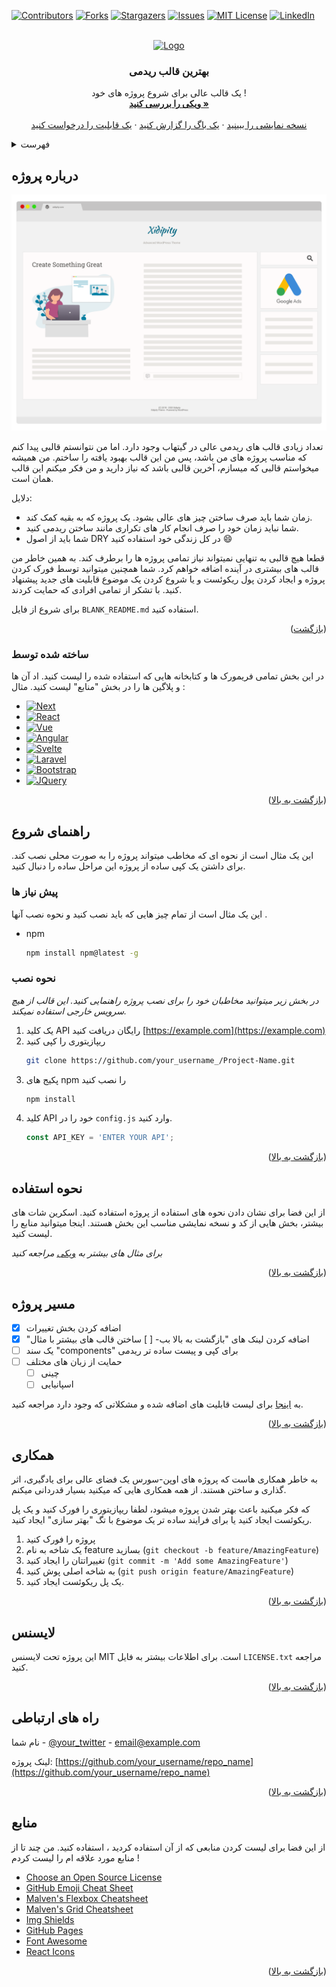 <!-- روش های بهتری برای لینک بازگشت به بالا: https://github.com/othneildrew/Best-README-Template/pull/73 -->
<a name="readme-top"></a>
<!--
*** با تشکر از شما برای بررسی بهترین قالب ریدمی. اگر پیشنهادی دارید
*** که فکر میکنید باعث بهتر شدن پروژه میشود، لطفا ریپازیتوری را فورک کنید و یک پل ریکوئست ایجاد کنید
*** یا برای فرایند ساده تر یک موضوع با تگ "بهتر سازی" ایجاد کنید.
*** فراموش نکنید که به پروژه ستاره دهید.
*** دوباره ممنون! حالا برید و یک چیز عالی بسازید! D:
-->



<!-- استفاده از شیلدز -->
<!--
*** من برای خوانایی از لینک های علامت گذاری شده ارجاعی استفاده میکنم.
*** لینک های مرجع شده به جای پرانتز () از براکت [] میکنند.
*** برای اعلام متغیر ها به پایین صفحه مراجعه کنید.
*** لینک های "contributers-url" و "forks-utl" , ... لینک هایی مختصر و اختیاری هستند که میتوانید استفاده کنید.
*** https://www.markdownguide.org/basic-syntax/#reference-style-links
-->
[![Contributors][contributors-shield]][contributors-url]
[![Forks][forks-shield]][forks-url]
[![Stargazers][stars-shield]][stars-url]
[![Issues][issues-shield]][issues-url]
[![MIT License][license-shield]][license-url]
[![LinkedIn][linkedin-shield]][linkedin-url]



<!-- PROJECT LOGO -->
<br />
<div align="center">
  <a href="https://github.com/othneildrew/Best-README-Template">
    <img src="images/logo.png" alt="Logo" width="80" height="80">
  </a>

  <h3 align="center">بهترین قالب ریدمی</h3>

  <p align="center">
یک قالب عالی برای شروع پروژه های خود !
    <br />
    <a href="https://github.com/othneildrew/Best-README-Template"><strong>ویکی را بررسی کنید »</strong></a>
    <br />
    <br />
    <a href="https://github.com/othneildrew/Best-README-Template">نسخه نمایشی را ببینید</a>
    ·
    <a href="https://github.com/othneildrew/Best-README-Template/issues">یک باگ را گزارش کنید</a>
    ·
    <a href="https://github.com/othneildrew/Best-README-Template/issues">یک قابلیت را درخواست کنید</a>
  </p>
</div>



<!-- فهرست -->
<details>
  <summary>فهرست</summary>
  <ol>
    <li>
      <a href="#about-the-project">درباره پروژه</a>
      <ul>
        <li><a href="#built-with">ساخته شده توسط</a></li>
      </ul>
    </li>
    <li>
      <a href="#getting-started">راهنمای شروع</a>
      <ul>
        <li><a href="#prerequisites">پیش نیاز ها</a></li>
        <li><a href="#installation">نحوه نصب</a></li>
      </ul>
    </li>
    <li><a href="#usage">نحوه استفاده</a></li>
    <li><a href="#roadmap">مسیر پروژه</a></li>
    <li><a href="#contributing">همکاری</a></li>
    <li><a href="#license">لایسنس</a></li>
    <li><a href="#contact">راه های ارتباطی</a></li>
    <li><a href="#acknowledgments">منابع</a></li>
  </ol>
</details>



<!-- درباره پروژه -->
## درباره پروژه
[![اسکرین شات از برنامه][product-screenshot]](https://example.com)

تعداد زیادی قالب های ریدمی عالی در گیتهاب وجود دارد. اما من نتوانستم قالبی پیدا کنم که مناسب پروژه های من باشد، پس من این قالب بهبود یافته را ساختم. من همیشه میخواستم قالبی که میسازم، آخرین قالبی باشد که نیاز دارید و من فکر میکنم این قالب همان است.

دلایل:
* زمان شما باید صرف ساختن چیز های عالی بشود. یک پروژه که به بقیه کمک کند.
* شما نباید زمان خود را صرف انجام کار های تکراری مانند ساختن ریدمی کنید.
* شما باید از اصول DRY در کل زندگی خود استفاده کنید :smile:

قطعا هیچ قالبی به تنهایی نمیتواند نیاز تمامی پروژه ها را برطرف کند. به همین خاطر من قالب های بیشتری در آینده اضافه خواهم کرد. شما همچنین میتوانید توسط فورک کردن پروژه و ایجاد کردن پول ریکوئست و یا شروع کردن یک موضوع قابلیت های جدید پیشنهاد کنید. با تشکر از تمامی افرادی که حمایت کردند. 

برای شروع از فایل `BLANK_README.md` استفاده کنید.

<p align="right">(<a href="#readme-top">بازگشت</a>)</p>



### ساخته شده توسط

در این بخش تمامی فریمورک ها و کتابخانه هایی که استفاده شده را لیست کنید. اد آن ها و پلاگین ها را در بخش "منابع" لیست کنید. مثال :

* [![Next][Next.js]][Next-url]
* [![React][React.js]][React-url]
* [![Vue][Vue.js]][Vue-url]
* [![Angular][Angular.io]][Angular-url]
* [![Svelte][Svelte.dev]][Svelte-url]
* [![Laravel][Laravel.com]][Laravel-url]
* [![Bootstrap][Bootstrap.com]][Bootstrap-url]
* [![JQuery][JQuery.com]][JQuery-url]

<p align="right">(<a href="#readme-top">بازگشت به بالا</a>)</p>



<!-- راهنمای شروع -->
## راهنمای شروع

این یک مثال است از نحوه ای که مخاطب میتواند پروژه را به صورت محلی نصب کند.
برای داشتن یک کپی ساده از پروژه این مراحل ساده را دنبال کنید.

### پیش نیاز ها

این یک مثال است از تمام چیز هایی که باید نصب کنید و نحوه نصب آنها .
* npm
  ```sh
  npm install npm@latest -g
  ```

### نحوه نصب

_در بخش زیر میتوانید مخاطبان خود را برای نصب پروژه راهنمایی کنید. این قالب از هیچ سرویس خارجی استفاده نمیکند._

1. یک کلید API رایگان دریافت کنید [https://example.com](https://example.com)
2. ریپازیتوری را کپی کنید
   ```sh
   git clone https://github.com/your_username_/Project-Name.git
   ```
3. پکیج های npm را نصب کنید
   ```sh
   npm install
   ```
4. کلید API خود را در `config.js` وارد کنید.
   ```js
   const API_KEY = 'ENTER YOUR API';
   ```

<p align="right">(<a href="#readme-top">بازگشت به بالا</a>)</p>



<!-- مثال های استفاده -->
## نحوه استفاده

از این فضا برای نشان دادن نحوه های استفاده از پروژه استفاده کنید. اسکرین شات های بیشتر، بخش هایی از کد و نسخه نمایشی مناسب این بخش هستند. اینجا میتوانید منابع را لیست کنید.

_برای مثال های بیشتر به [ویکی](https://example.com) مراجعه کنید_

<p align="right">(<a href="#readme-top">بازگشت به بالا</a>)</p>



<!-- مسیر پروژه -->
## مسیر پروژه

- [x] اضافه کردن بخش تغییرات
- [x] "اضافه کردن لینک های "بازگشت به بالا
بب- [ ] ساختن قالب های بیشتر با مثال
- [ ] یک سند "components" برای کپی و پیست ساده تر ریدمی
- [ ] حمایت از زبان های مختلف
    - [ ] چینی
    - [ ] اسپانیایی

به [اینجا](https://github.com/othneildrew/Best-README-Template/issues) برای لیست قابلیت های اضافه شده و مشکلاتی که وجود دارد مراجعه کنید.

<p align="right">(<a href="#readme-top">بازگشت به بالا</a>)</p>



<!-- همکاری -->
## همکاری
به خاطر همکاری هاست که پروژه های اوپن-سورس یک فضای عالی برای یادگیری، اثر گذاری و ساختن هستند. از همه همکاری هایی که میکنید بسیار قدردانی میکنم.

که فکر میکنید باعث بهتر شدن پروژه میشود، لطفا ریپازیتوری را فورک کنید و یک پل ریکوئست ایجاد کنید
یا برای فرایند ساده تر یک موضوع با تگ "بهتر سازی" ایجاد کنید.

1. پروژه را فورک کنید
2. یک شاخه به نام feature بسازید (`git checkout -b feature/AmazingFeature`)
3. تغییراتتان را ایجاد کنید (`git commit -m 'Add some AmazingFeature'`)
4. به شاخه اصلی پوش کنید (`git push origin feature/AmazingFeature`)
5. یک پل ریکوئست ایجاد کنید.

<p align="right">(<a href="#readme-top">بازگشت به بالا</a>)</p>



<!-- لایسنس -->
## لایسنس

این پروژه تحت لایسنس MIT است. برای اطلاعات بیشتر به فایل `LICENSE.txt` مراجعه کنید.

<p align="right">(<a href="#readme-top">بازگشت به بالا</a>)</p>


<!-- راه های ارتباطی -->
## راه های ارتباطی

نام شما - [@your_twitter](https://twitter.com/your_username) - email@example.com

لینک پروژه: [https://github.com/your_username/repo_name](https://github.com/your_username/repo_name)

<p align="right">(<a href="#readme-top">بازگشت به بالا</a>)</p>



<!-- منابع -->
## منابع

از این فضا برای لیست کردن منابعی که از آن استفاده کردید ، استفاده کنید. من چند تا از منابع مورد علاقه ام را لیست کردم !

* [Choose an Open Source License](https://choosealicense.com)
* [GitHub Emoji Cheat Sheet](https://www.webpagefx.com/tools/emoji-cheat-sheet)
* [Malven's Flexbox Cheatsheet](https://flexbox.malven.co/)
* [Malven's Grid Cheatsheet](https://grid.malven.co/)
* [Img Shields](https://shields.io)
* [GitHub Pages](https://pages.github.com)
* [Font Awesome](https://fontawesome.com)
* [React Icons](https://react-icons.github.io/react-icons/search)

<p align="right">(<a href="#readme-top">بازگشت به بالا</a>)</p>



<!-- لینک ها و عکس ها -->
<!-- https://www.markdownguide.org/basic-syntax/#reference-style-links -->
[contributors-shield]: https://img.shields.io/github/contributors/othneildrew/Best-README-Template.svg?style=for-the-badge
[contributors-url]: https://github.com/othneildrew/Best-README-Template/graphs/contributors
[forks-shield]: https://img.shields.io/github/forks/othneildrew/Best-README-Template.svg?style=for-the-badge
[forks-url]: https://github.com/othneildrew/Best-README-Template/network/members
[stars-shield]: https://img.shields.io/github/stars/othneildrew/Best-README-Template.svg?style=for-the-badge
[stars-url]: https://github.com/othneildrew/Best-README-Template/stargazers
[issues-shield]: https://img.shields.io/github/issues/othneildrew/Best-README-Template.svg?style=for-the-badge
[issues-url]: https://github.com/othneildrew/Best-README-Template/issues
[license-shield]: https://img.shields.io/github/license/othneildrew/Best-README-Template.svg?style=for-the-badge
[license-url]: https://github.com/othneildrew/Best-README-Template/blob/master/LICENSE.txt
[linkedin-shield]: https://img.shields.io/badge/-LinkedIn-black.svg?style=for-the-badge&logo=linkedin&colorB=555
[linkedin-url]: https://linkedin.com/in/othneildrew
[product-screenshot]: images/screenshot.png
[Next.js]: https://img.shields.io/badge/next.js-000000?style=for-the-badge&logo=nextdotjs&logoColor=white
[Next-url]: https://nextjs.org/
[React.js]: https://img.shields.io/badge/React-20232A?style=for-the-badge&logo=react&logoColor=61DAFB
[React-url]: https://reactjs.org/
[Vue.js]: https://img.shields.io/badge/Vue.js-35495E?style=for-the-badge&logo=vuedotjs&logoColor=4FC08D
[Vue-url]: https://vuejs.org/
[Angular.io]: https://img.shields.io/badge/Angular-DD0031?style=for-the-badge&logo=angular&logoColor=white
[Angular-url]: https://angular.io/
[Svelte.dev]: https://img.shields.io/badge/Svelte-4A4A55?style=for-the-badge&logo=svelte&logoColor=FF3E00
[Svelte-url]: https://svelte.dev/
[Laravel.com]: https://img.shields.io/badge/Laravel-FF2D20?style=for-the-badge&logo=laravel&logoColor=white
[Laravel-url]: https://laravel.com
[Bootstrap.com]: https://img.shields.io/badge/Bootstrap-563D7C?style=for-the-badge&logo=bootstrap&logoColor=white
[Bootstrap-url]: https://getbootstrap.com
[JQuery.com]: https://img.shields.io/badge/jQuery-0769AD?style=for-the-badge&logo=jquery&logoColor=white
[JQuery-url]: https://jquery.com 
